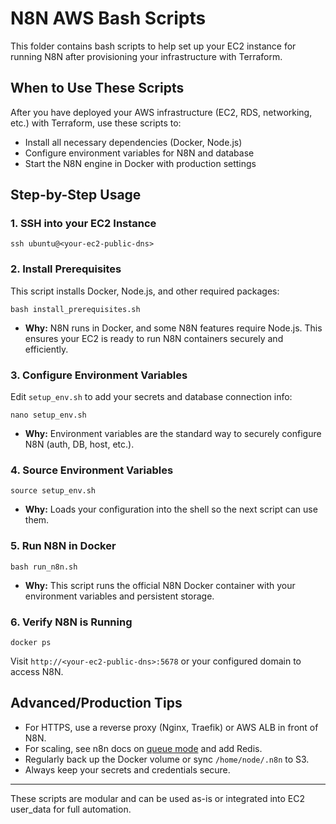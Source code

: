 # N8N AWS Bash Scripts

This folder contains bash scripts to help set up your EC2 instance for running N8N after provisioning your infrastructure with Terraform.

## When to Use These Scripts
After you have deployed your AWS infrastructure (EC2, RDS, networking, etc.) with Terraform, use these scripts to:
- Install all necessary dependencies (Docker, Node.js)
- Configure environment variables for N8N and database
- Start the N8N engine in Docker with production settings

## Step-by-Step Usage

### 1. SSH into your EC2 Instance
```
ssh ubuntu@<your-ec2-public-dns>
```

### 2. Install Prerequisites
This script installs Docker, Node.js, and other required packages:
```
bash install_prerequisites.sh
```
- **Why:** N8N runs in Docker, and some N8N features require Node.js. This ensures your EC2 is ready to run N8N containers securely and efficiently.

### 3. Configure Environment Variables
Edit `setup_env.sh` to add your secrets and database connection info:
```
nano setup_env.sh
```
- **Why:** Environment variables are the standard way to securely configure N8N (auth, DB, host, etc.).

### 4. Source Environment Variables
```
source setup_env.sh
```
- **Why:** Loads your configuration into the shell so the next script can use them.

### 5. Run N8N in Docker
```
bash run_n8n.sh
```
- **Why:** This script runs the official N8N Docker container with your environment variables and persistent storage.

### 6. Verify N8N is Running
```
docker ps
```
Visit `http://<your-ec2-public-dns>:5678` or your configured domain to access N8N.

## Advanced/Production Tips
- For HTTPS, use a reverse proxy (Nginx, Traefik) or AWS ALB in front of N8N.
- For scaling, see n8n docs on [queue mode](https://docs.n8n.io/hosting/scaling/) and add Redis.
- Regularly back up the Docker volume or sync `/home/node/.n8n` to S3.
- Always keep your secrets and credentials secure.

---

These scripts are modular and can be used as-is or integrated into EC2 user_data for full automation.
